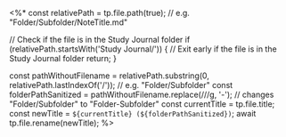 <%*
const relativePath = tp.file.path(true); // e.g. "Folder/Subfolder/NoteTitle.md"

// Check if the file is in the Study Journal folder
if (relativePath.startsWith('Study Journal/')) {
    // Exit early if the file is in the Study Journal folder
    return;
}

const pathWithoutFilename = relativePath.substring(0, relativePath.lastIndexOf('/')); // e.g. "Folder/Subfolder"
const folderPathSanitized = pathWithoutFilename.replace(/\//g, '-'); // changes "Folder/Subfolder" to "Folder-Subfolder"
const currentTitle = tp.file.title;
const newTitle = `${currentTitle} (${folderPathSanitized})`;
await tp.file.rename(newTitle);
%>
